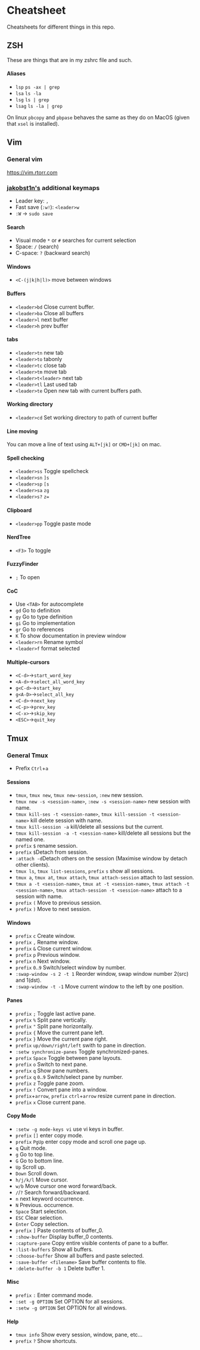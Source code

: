 # Cheatsheet 
Cheatsheets for different things in this repo.

## ZSH 

These are things that are in my zshrc file and such.

#### Aliases

- `lsp` `ps -ax | grep `
- `lsa` `ls -la`
- `lsg` `ls | grep`
- `lsag` `ls -la | grep `

On linux `pbcopy` and `pbpase` behaves the same as they do on MacOS (given that `xsel` is installed).

## Vim

### General vim

https://vim.rtorr.com

### [jakobst1n's](https://github.com/jakobst1n/dotfiles) additional keymaps
- Leader key: `,`
- Fast save (`:w!`): `<leader>w`
- `:W` -> `sudo save`

#### Search
- Visual mode `*` or `#` searches for current selection
- Space: `/` (search)
- C-space: `?` (backward search)

#### Windows
- `<C-(j|k|h|l)>`  move between windows

#### Buffers
- `<leader>bd` Close current buffer.
- `<leader>ba` Close all buffers
- `<leader>l` next buffer
- `<leader>h` prev buffer

#### tabs
- `<leader>tn` new tab
- `<leader>to` tabonly
- `<leader>tc` close tab
- `<leader>tm` move tab
- `<leader>t<leader>` next tab
- `<leader>tl` Last used tab
- `<leader>te` Open new tab with current buffers path.

#### Working directory
- `<leader>cd` Set working directory to path of current buffer

#### Line moving
You can move a line of text using `ALT+[jk]` or `CMD+[jk]` on mac.

#### Spell checking
- `<leader>ss` Toggle spellcheck
- `<leader>sn` `]s`
- `<leader>sp` `[s`
- `<leader>sa` `zg`
- `<leader>s?` `z=`

#### Clipboard
- `<leader>pp` Toggle paste mode

#### NerdTree
- `<F3>` To toggle

#### FuzzyFinder
- `;` To open

#### CoC
- Use `<TAB>` for autocomplete
- `gd` Go to definition
- `gy` Go to type definition
- `gi` Go to implementation
- `gr` Go to references
- `K` To show documentation in preview window
- `<leader>rn` Rename symbol
- `<leader>f` format selected

#### Multiple-cursors
- `<C-d>`->`start_word_key`
- `<A-d>`->`select_all_word_key`
- `g<C-d>`->`start_key`
- `g<A-D>`->`select_all_key`
- `<C-d>`->`next_key`
- `<C-p>`->`prev_key`
- `<C-x>`->`skip_key`
- `<ESC>`->`quit_key`



## Tmux

### General Tmux
- Prefix `Ctrl`+`a`

####  Sessions
- `tmux`, `tmux new`, `tmux new-session`, `:new` new session.
- `tmux new -s <session-name>`, `:new -s <session-name>` new session with name.
- `tmux kill-ses -t <session-name>`, `tmux kill-session -t <session-name>` kill delete session with name.
- `tmux kill-session -a` kill/delete all sessions but the current.
- `tmux kill-session -a -t <session-name>` kill/delete all sessions but the named one.
- `prefix` `$` rename session.
- `prefix` `$`Detach from session.
- `:attach -d`Detach others on the session (Maximise window by detach other clients).
- `tmux ls`, `tmux list-sessions`, `prefix` `s` show all sessions.
- `tmux a`, `tmux at`, `tmux attach`, `tmux attach-session` attach to last session.
- `tmux a -t <session-name>`, `tmux at -t <session-name>`, `tmux attach -t <session-name>`, `tmux attach-session -t <session-name>` attach to a session with name.
- `prefix` `(` Move to previous session.
- `prefix` `)` Move to next session.

#### Windows

- `prefix` `c` Create window.
- `prefix` `,` Rename window.
- `prefix` `&` Close current window.
- `prefix` `p` Previous window.
- `prefix` `n` Next window.
- `prefix` `0`..`9` Switch/select window by number.
- `:swap-window -s 2 -t 1` Reorder window, swap window number 2(src) and 1(dst).
- `:swap-window -t -1` Move current window to the left by one position.

#### Panes

- `prefix` `;` Toggle last active pane.
- `prefix` `%` Split pane vertically.
- `prefix` `"` Split pane horizontally.
- `prefix` `{` Move the current pane left.
- `prefix` `}` Move the current pane right.
- `prefix` `up/down/right/left` swith to pane in direction.
- `:setw synchronize-panes` Toggle synchronized-panes.
- `prefix` `Space` Toggle between pane layouts.
- `prefix` `o` Switch to next pane.
- `prefix` `q` Show pane numbers.
- `prefix` `q` `0`..`9` Switch/select pane by number.
- `prefix` `z` Toggle pane zoom.
- `prefix` `!` Convert pane into a window.
- `prefix`+`arrow`, `prefix` `ctrl`+`arrow` resize current pane in direction.
- `prefix` `x` Close current pane.

#### Copy Mode

- `:setw -g mode-keys vi` use vi keys in buffer.
- `prefix` `[]` enter copy mode.
- `prefix` `PgUp` enter copy mode and scroll one page up.
- `q` Quit mode.
- `g` Go to top line.
- `G` Go to bottom line.
- `Up` Scroll up.
- `Down` Scroll down.
- `h/j/k/l` Move cursor.
- `w/b` Move cursor one word forward/back.
- `/`/`?` Search forward/backward.
- `n` next keyword occurrence.
- `N` Previous. occurrence.
- `Space` Start selection.
- `ESC` Clear selection.
- `Enter` Copy selection.
- `prefix` `]` Paste contents of buffer_0.
- `:show-buffer` Display buffer_0 contents.
- `:capture-pane` Copy entire visible contents of pane to a buffer.
- `:list-buffers` Show all buffers.
- `:choose-buffer` Show all buffers and paste selected.
- `:save-buffer <filename>` Save buffer contents to file.
- `:delete-buffer -b 1` Delete buffer 1.

#### Misc

- `prefix` `:` Enter command mode.
- `:set -g OPTION` Set OPTION for all sessions.
- `:setw -g OPTION` Set OPTION for all windows.

#### Help

- `tmux info` Show every session, window, pane, etc...
- `prefix` `?` Show shortcuts.